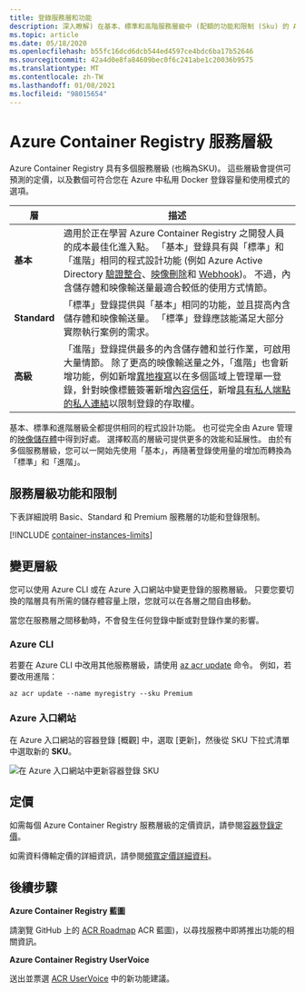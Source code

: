 ```yaml
---
title: 登錄服務層和功能
description: 深入瞭解) 在基本、標準和高階服務層級中 (配額的功能和限制 (Sku) 的 Azure Container Registry。
ms.topic: article
ms.date: 05/18/2020
ms.openlocfilehash: b55fc16dcd6dcb544ed4597ce4bdc6ba17b52646
ms.sourcegitcommit: 42a4d0e8fa84609bec0f6c241abe1c20036b9575
ms.translationtype: MT
ms.contentlocale: zh-TW
ms.lasthandoff: 01/08/2021
ms.locfileid: "98015654"
---
```

# <a name="azure-container-registry-service-tiers"></a>Azure Container Registry 服務層級

Azure Container Registry 具有多個服務層級 (也稱為SKU)。 這些層級會提供可預測的定價，以及數個可符合您在 Azure 中私用 Docker 登錄容量和使用模式的選項。

| 層 | 描述 |
| --- | ----------- |
| **基本** | 適用於正在學習 Azure Container Registry 之開發人員的成本最佳化進入點。 「基本」登錄具有與「標準」和「進階」相同的程式設計功能 (例如 Azure Active Directory [驗證整合](container-registry-authentication.md#individual-login-with-azure-ad)、[映像刪除][container-registry-delete]和 [Webhook][container-registry-webhook])。 不過，內含儲存體和映像輸送量最適合較低的使用方式情節。 |
| **Standard** | 「標準」登錄提供與「基本」相同的功能，並且提高內含儲存體和映像輸送量。 「標準」登錄應該能滿足大部分實際執行案例的需求。 |
| **高級** | 「進階」登錄提供最多的內含儲存體和並行作業，可啟用大量情節。 除了更高的映像輸送量之外，「進階」也會新增功能，例如新增[異地複寫][container-registry-geo-replication]以在多個區域上管理單一登錄，針對映像標籤簽署新增[內容信任](container-registry-content-trust.md)，新增[具有私人端點的私人連結](container-registry-private-link.md)以限制登錄的存取權。 |

基本、標準和進階層級全都提供相同的程式設計功能。 也可從完全由 Azure 管理的[映像儲存體][container-registry-storage]中得到好處。 選擇較高的層級可提供更多的效能和延展性。 由於有多個服務層級，您可以一開始先使用「基本」，再隨著登錄使用量的增加而轉換為「標準」和「進階」。

## <a name="service-tier-features-and-limits"></a>服務層級功能和限制

下表詳細說明 Basic、Standard 和 Premium 服務層的功能和登錄限制。

[!INCLUDE [container-instances-limits](../../includes/container-registry-limits.md)]

## <a name="changing-tiers"></a>變更層級

您可以使用 Azure CLI 或在 Azure 入口網站中變更登錄的服務層級。 只要您要切換的階層具有所需的儲存體容量上限，您就可以在各層之間自由移動。 

當您在服務層之間移動時，不會發生任何登錄中斷或對登錄作業的影響。

### <a name="azure-cli"></a>Azure CLI

若要在 Azure CLI 中改用其他服務層級，請使用 [az acr update][az-acr-update] 命令。 例如，若要改用進階：

```azurecli
az acr update --name myregistry --sku Premium
```

### <a name="azure-portal"></a>Azure 入口網站

在 Azure 入口網站的容器登錄 [概觀] 中，選取 [更新]，然後從 SKU 下拉式清單中選取新的 **SKU**。

![在 Azure 入口網站中更新容器登錄 SKU][update-registry-sku]

## <a name="pricing"></a>定價

如需每個 Azure Container Registry 服務層級的定價資訊，請參閱[容器登錄定價][container-registry-pricing]。

如需資料傳輸定價的詳細資訊，請參閱[頻寬定價詳細資料](https://azure.microsoft.com/pricing/details/bandwidth/)。 

## <a name="next-steps"></a>後續步驟

**Azure Container Registry 藍圖**

請瀏覽 GitHub 上的 [ACR Roadmap][acr-roadmap] ACR 藍圖)，以尋找服務中即將推出功能的相關資訊。

**Azure Container Registry UserVoice**

送出並票選 [ACR UserVoice][container-registry-uservoice] 中的新功能建議。

<!-- IMAGES -->
[update-registry-sku]: ./media/container-registry-skus/update-registry-sku.png

<!-- LINKS - External -->
[acr-roadmap]: https://aka.ms/acr/roadmap
[container-registry-pricing]: https://azure.microsoft.com/pricing/details/container-registry/
[container-registry-uservoice]: https://feedback.azure.com/forums/903958-azure-container-registry

<!-- LINKS - Internal -->
[az-acr-update]: /cli/azure/acr#az-acr-update
[container-registry-geo-replication]: container-registry-geo-replication.md
[container-registry-storage]: container-registry-storage.md
[container-registry-delete]: container-registry-delete.md
[container-registry-webhook]: container-registry-webhook.md